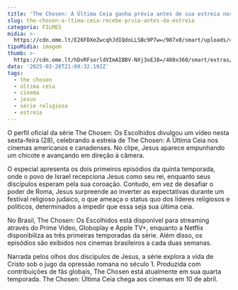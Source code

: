 ```yaml
---
title: 'The Chosen: A Última Ceia ganha prévia antes de sua estreia nos cinemas'
slug: the-chosen-a-ltima-ceia-recebe-prvia-antes-da-estreia
categoria: FILMES
midia: >-
  https://cdn.ome.lt/E26FDXeZwcqhJdIQdoLLSBc9P7w=/987x0/smart/uploads/conteudo/fotos/Design_sem_nome_-_2025-03-28T171056.124.png
tipoMidia: imagem
thumb: >-
  https://cdn.ome.lt/hDvRFsorldVImAIBBV-NXj3oEJ8=/480x360/smart/extras/conteudos/Design_sem_nome_-_2025-03-28T171056.124.png
data: '2025-03-28T21:09:32.192Z'
tags:
  - the chosen
  - última ceia
  - cinema
  - jesus
  - série religiosa
  - estreia
---
```


O perfil oficial da série The Chosen: Os Escolhidos divulgou um vídeo nesta sexta-feira (28), celebrando a estreia de The Chosen: A Última Ceia nos cinemas americanos e canadenses. No clipe, Jesus aparece empunhando um chicote e avançando em direção à câmera.

O especial apresenta os dois primeiros episódios da quinta temporada, onde o povo de Israel recepciona Jesus como seu rei, enquanto seus discípulos esperam pela sua coroação. Contudo, em vez de desafiar o poder de Roma, Jesus surpreende ao inverter as expectativas durante um festival religioso judaico, o que ameaça o status quo dos líderes religiosos e políticos, determinados a impedir que essa seja sua última ceia.

No Brasil, The Chosen: Os Escolhidos está disponível para streaming através do Prime Video, Globoplay e Apple TV+, enquanto a Netflix disponibiliza as três primeiras temporadas da série. Além disso, os episódios são exibidos nos cinemas brasileiros a cada duas semanas.

Narrada pelos olhos dos discípulos de Jesus, a série explora a vida de Cristo sob o jugo da opressão romana no século 1. Produzida com contribuições de fãs globais, The Chosen está atualmente em sua quarta temporada. The Chosen: Última Ceia chega aos cinemas em 10 de abril.
